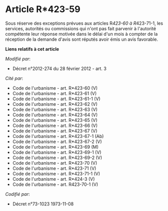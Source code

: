 # Article R*423-59

Sous réserve des exceptions prévues aux articles R*423-60 à R*423-71-1, les services, autorités ou commissions qui n'ont pas
fait parvenir à l'autorité compétente leur réponse motivée dans le délai d'un mois à compter de la réception de la demande
d'avis sont réputés avoir émis un avis favorable.

**Liens relatifs à cet article**

_Modifié par_:

  - Décret n°2012-274 du 28 février 2012 - art. 3

_Cité par_:

  - Code de l'urbanisme - art. R*423-60 (V)
  - Code de l'urbanisme - art. R*423-61 (V)
  - Code de l'urbanisme - art. R*423-61-1 (V)
  - Code de l'urbanisme - art. R*423-62 (V)
  - Code de l'urbanisme - art. R*423-63 (V)
  - Code de l'urbanisme - art. R*423-64 (V)
  - Code de l'urbanisme - art. R*423-65 (V)
  - Code de l'urbanisme - art. R*423-66 (V)
  - Code de l'urbanisme - art. R*423-67 (V)
  - Code de l'urbanisme - art. R*423-67-1 (Ab)
  - Code de l'urbanisme - art. R*423-67-2 (V)
  - Code de l'urbanisme - art. R*423-69 (M)
  - Code de l'urbanisme - art. R*423-69-1 (V)
  - Code de l'urbanisme - art. R*423-69-2 (V)
  - Code de l'urbanisme - art. R*423-70 (V)
  - Code de l'urbanisme - art. R*423-71 (V)
  - Code de l'urbanisme - art. R*423-71-1 (V)
  - Code de l'urbanisme - art. R*424-3 (V)
  - Code de l'urbanisme - art. R423-70-1 (V)

_Codifié par_:

  - Décret n°73-1023 1973-11-08
